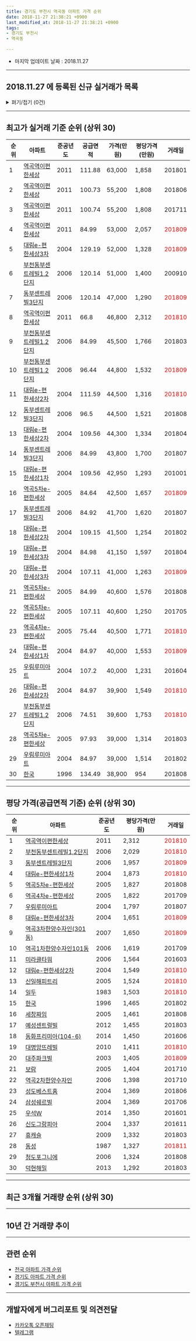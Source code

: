 ```yaml
---
title: 경기도 부천시 역곡동 아파트 가격 순위
date: 2018-11-27 21:38:21 +0900
last_modified_at: 2018-11-27 21:38:21 +0900
tags:
- 경기도 부천시
- 역곡동

---
```


* 마지막 업데이트 날짜 : 2018.11.27

---

## 2018.11.27 에 등록된 신규 실거래가 목록

<details>
<summary>펴기/접기 (0건)</summary>
<div markdown="1">

|아파트|준공년도|공급면적|가격(만원)|평당가격(만원)|거래일|
|---|---|---|---|---|---|
|없음||||||


</div>
</details>

---

## 최고가 실거래 기준 순위 (상위 30)


|순위|아파트|준공년도|공급면적|가격(만원)|평당가격(만원)|거래일|
|---|---|---|---|---|---|---|
|1|[역곡역이편한세상](https://search.naver.com/search.naver?query=%EA%B2%BD%EA%B8%B0%EB%8F%84+%EB%B6%80%EC%B2%9C%EC%8B%9C+%EC%97%AD%EA%B3%A1%EB%8F%99+%EC%97%AD%EA%B3%A1%EC%97%AD%EC%9D%B4%ED%8E%B8%ED%95%9C%EC%84%B8%EC%83%81)|2011|111.88|63,000|1,858|201801|
|2|[역곡역이편한세상](https://search.naver.com/search.naver?query=%EA%B2%BD%EA%B8%B0%EB%8F%84+%EB%B6%80%EC%B2%9C%EC%8B%9C+%EC%97%AD%EA%B3%A1%EB%8F%99+%EC%97%AD%EA%B3%A1%EC%97%AD%EC%9D%B4%ED%8E%B8%ED%95%9C%EC%84%B8%EC%83%81)|2011|100.73|55,200|1,808|201806|
|3|[역곡역이편한세상](https://search.naver.com/search.naver?query=%EA%B2%BD%EA%B8%B0%EB%8F%84+%EB%B6%80%EC%B2%9C%EC%8B%9C+%EC%97%AD%EA%B3%A1%EB%8F%99+%EC%97%AD%EA%B3%A1%EC%97%AD%EC%9D%B4%ED%8E%B8%ED%95%9C%EC%84%B8%EC%83%81)|2011|100.74|55,200|1,808|201711|
|4|[역곡역이편한세상](https://search.naver.com/search.naver?query=%EA%B2%BD%EA%B8%B0%EB%8F%84+%EB%B6%80%EC%B2%9C%EC%8B%9C+%EC%97%AD%EA%B3%A1%EB%8F%99+%EC%97%AD%EA%B3%A1%EC%97%AD%EC%9D%B4%ED%8E%B8%ED%95%9C%EC%84%B8%EC%83%81)|2011|84.99|53,000|2,057|<span style="color:red">201809</span>|
|5|[대림e-편한세상3차](https://search.naver.com/search.naver?query=%EA%B2%BD%EA%B8%B0%EB%8F%84+%EB%B6%80%EC%B2%9C%EC%8B%9C+%EC%97%AD%EA%B3%A1%EB%8F%99+%EB%8C%80%EB%A6%BCe-%ED%8E%B8%ED%95%9C%EC%84%B8%EC%83%813%EC%B0%A8)|2004|129.19|52,000|1,328|<span style="color:red">201809</span>|
|6|[부천동부센트레빌1,2단지](https://search.naver.com/search.naver?query=%EA%B2%BD%EA%B8%B0%EB%8F%84+%EB%B6%80%EC%B2%9C%EC%8B%9C+%EC%97%AD%EA%B3%A1%EB%8F%99+%EB%B6%80%EC%B2%9C%EB%8F%99%EB%B6%80%EC%84%BC%ED%8A%B8%EB%A0%88%EB%B9%8C1%2C2%EB%8B%A8%EC%A7%80)|2006|120.14|51,000|1,400|200910|
|7|[동부센트레빌3단지](https://search.naver.com/search.naver?query=%EA%B2%BD%EA%B8%B0%EB%8F%84+%EB%B6%80%EC%B2%9C%EC%8B%9C+%EC%97%AD%EA%B3%A1%EB%8F%99+%EB%8F%99%EB%B6%80%EC%84%BC%ED%8A%B8%EB%A0%88%EB%B9%8C3%EB%8B%A8%EC%A7%80)|2006|120.14|47,000|1,290|<span style="color:red">201809</span>|
|8|[역곡역이편한세상](https://search.naver.com/search.naver?query=%EA%B2%BD%EA%B8%B0%EB%8F%84+%EB%B6%80%EC%B2%9C%EC%8B%9C+%EC%97%AD%EA%B3%A1%EB%8F%99+%EC%97%AD%EA%B3%A1%EC%97%AD%EC%9D%B4%ED%8E%B8%ED%95%9C%EC%84%B8%EC%83%81)|2011|66.8|46,800|2,312|<span style="color:red">201810</span>|
|9|[부천동부센트레빌1,2단지](https://search.naver.com/search.naver?query=%EA%B2%BD%EA%B8%B0%EB%8F%84+%EB%B6%80%EC%B2%9C%EC%8B%9C+%EC%97%AD%EA%B3%A1%EB%8F%99+%EB%B6%80%EC%B2%9C%EB%8F%99%EB%B6%80%EC%84%BC%ED%8A%B8%EB%A0%88%EB%B9%8C1%2C2%EB%8B%A8%EC%A7%80)|2006|84.99|45,500|1,766|201803|
|10|[부천동부센트레빌1,2단지](https://search.naver.com/search.naver?query=%EA%B2%BD%EA%B8%B0%EB%8F%84+%EB%B6%80%EC%B2%9C%EC%8B%9C+%EC%97%AD%EA%B3%A1%EB%8F%99+%EB%B6%80%EC%B2%9C%EB%8F%99%EB%B6%80%EC%84%BC%ED%8A%B8%EB%A0%88%EB%B9%8C1%2C2%EB%8B%A8%EC%A7%80)|2006|96.44|44,800|1,532|<span style="color:red">201809</span>|
|11|[대림e-편한세상2차](https://search.naver.com/search.naver?query=%EA%B2%BD%EA%B8%B0%EB%8F%84+%EB%B6%80%EC%B2%9C%EC%8B%9C+%EC%97%AD%EA%B3%A1%EB%8F%99+%EB%8C%80%EB%A6%BCe-%ED%8E%B8%ED%95%9C%EC%84%B8%EC%83%812%EC%B0%A8)|2004|111.59|44,500|1,316|<span style="color:red">201810</span>|
|12|[동부센트레빌3단지](https://search.naver.com/search.naver?query=%EA%B2%BD%EA%B8%B0%EB%8F%84+%EB%B6%80%EC%B2%9C%EC%8B%9C+%EC%97%AD%EA%B3%A1%EB%8F%99+%EB%8F%99%EB%B6%80%EC%84%BC%ED%8A%B8%EB%A0%88%EB%B9%8C3%EB%8B%A8%EC%A7%80)|2006|96.5|44,500|1,521|201808|
|13|[대림e-편한세상2차](https://search.naver.com/search.naver?query=%EA%B2%BD%EA%B8%B0%EB%8F%84+%EB%B6%80%EC%B2%9C%EC%8B%9C+%EC%97%AD%EA%B3%A1%EB%8F%99+%EB%8C%80%EB%A6%BCe-%ED%8E%B8%ED%95%9C%EC%84%B8%EC%83%812%EC%B0%A8)|2004|109.56|44,300|1,334|201804|
|14|[동부센트레빌3단지](https://search.naver.com/search.naver?query=%EA%B2%BD%EA%B8%B0%EB%8F%84+%EB%B6%80%EC%B2%9C%EC%8B%9C+%EC%97%AD%EA%B3%A1%EB%8F%99+%EB%8F%99%EB%B6%80%EC%84%BC%ED%8A%B8%EB%A0%88%EB%B9%8C3%EB%8B%A8%EC%A7%80)|2006|84.99|43,800|1,700|201807|
|15|[대림e-편한세상1차](https://search.naver.com/search.naver?query=%EA%B2%BD%EA%B8%B0%EB%8F%84+%EB%B6%80%EC%B2%9C%EC%8B%9C+%EC%97%AD%EA%B3%A1%EB%8F%99+%EB%8C%80%EB%A6%BCe-%ED%8E%B8%ED%95%9C%EC%84%B8%EC%83%811%EC%B0%A8)|2004|109.56|42,950|1,293|201001|
|16|[역곡5차e-편한세상](https://search.naver.com/search.naver?query=%EA%B2%BD%EA%B8%B0%EB%8F%84+%EB%B6%80%EC%B2%9C%EC%8B%9C+%EC%97%AD%EA%B3%A1%EB%8F%99+%EC%97%AD%EA%B3%A15%EC%B0%A8e-%ED%8E%B8%ED%95%9C%EC%84%B8%EC%83%81)|2005|84.64|42,500|1,657|<span style="color:red">201809</span>|
|17|[동부센트레빌3단지](https://search.naver.com/search.naver?query=%EA%B2%BD%EA%B8%B0%EB%8F%84+%EB%B6%80%EC%B2%9C%EC%8B%9C+%EC%97%AD%EA%B3%A1%EB%8F%99+%EB%8F%99%EB%B6%80%EC%84%BC%ED%8A%B8%EB%A0%88%EB%B9%8C3%EB%8B%A8%EC%A7%80)|2006|84.92|41,700|1,620|201807|
|18|[대림e-편한세상2차](https://search.naver.com/search.naver?query=%EA%B2%BD%EA%B8%B0%EB%8F%84+%EB%B6%80%EC%B2%9C%EC%8B%9C+%EC%97%AD%EA%B3%A1%EB%8F%99+%EB%8C%80%EB%A6%BCe-%ED%8E%B8%ED%95%9C%EC%84%B8%EC%83%812%EC%B0%A8)|2004|109.15|41,500|1,254|201802|
|19|[대림e-편한세상3차](https://search.naver.com/search.naver?query=%EA%B2%BD%EA%B8%B0%EB%8F%84+%EB%B6%80%EC%B2%9C%EC%8B%9C+%EC%97%AD%EA%B3%A1%EB%8F%99+%EB%8C%80%EB%A6%BCe-%ED%8E%B8%ED%95%9C%EC%84%B8%EC%83%813%EC%B0%A8)|2004|84.98|41,150|1,597|201804|
|20|[대림e-편한세상3차](https://search.naver.com/search.naver?query=%EA%B2%BD%EA%B8%B0%EB%8F%84+%EB%B6%80%EC%B2%9C%EC%8B%9C+%EC%97%AD%EA%B3%A1%EB%8F%99+%EB%8C%80%EB%A6%BCe-%ED%8E%B8%ED%95%9C%EC%84%B8%EC%83%813%EC%B0%A8)|2004|107.11|41,000|1,263|<span style="color:red">201809</span>|
|21|[역곡5차e-편한세상](https://search.naver.com/search.naver?query=%EA%B2%BD%EA%B8%B0%EB%8F%84+%EB%B6%80%EC%B2%9C%EC%8B%9C+%EC%97%AD%EA%B3%A1%EB%8F%99+%EC%97%AD%EA%B3%A15%EC%B0%A8e-%ED%8E%B8%ED%95%9C%EC%84%B8%EC%83%81)|2005|84.99|40,600|1,576|201808|
|22|[역곡5차e-편한세상](https://search.naver.com/search.naver?query=%EA%B2%BD%EA%B8%B0%EB%8F%84+%EB%B6%80%EC%B2%9C%EC%8B%9C+%EC%97%AD%EA%B3%A1%EB%8F%99+%EC%97%AD%EA%B3%A15%EC%B0%A8e-%ED%8E%B8%ED%95%9C%EC%84%B8%EC%83%81)|2005|107.11|40,600|1,250|201705|
|23|[역곡4차e-편한세상](https://search.naver.com/search.naver?query=%EA%B2%BD%EA%B8%B0%EB%8F%84+%EB%B6%80%EC%B2%9C%EC%8B%9C+%EC%97%AD%EA%B3%A1%EB%8F%99+%EC%97%AD%EA%B3%A14%EC%B0%A8e-%ED%8E%B8%ED%95%9C%EC%84%B8%EC%83%81)|2005|75.44|40,500|1,771|<span style="color:red">201810</span>|
|24|[대림e-편한세상1차](https://search.naver.com/search.naver?query=%EA%B2%BD%EA%B8%B0%EB%8F%84+%EB%B6%80%EC%B2%9C%EC%8B%9C+%EC%97%AD%EA%B3%A1%EB%8F%99+%EB%8C%80%EB%A6%BCe-%ED%8E%B8%ED%95%9C%EC%84%B8%EC%83%811%EC%B0%A8)|2004|84.97|40,000|1,553|<span style="color:red">201809</span>|
|25|[우림루미아트](https://search.naver.com/search.naver?query=%EA%B2%BD%EA%B8%B0%EB%8F%84+%EB%B6%80%EC%B2%9C%EC%8B%9C+%EC%97%AD%EA%B3%A1%EB%8F%99+%EC%9A%B0%EB%A6%BC%EB%A3%A8%EB%AF%B8%EC%95%84%ED%8A%B8)|2004|107.2|40,000|1,231|201604|
|26|[대림e-편한세상2차](https://search.naver.com/search.naver?query=%EA%B2%BD%EA%B8%B0%EB%8F%84+%EB%B6%80%EC%B2%9C%EC%8B%9C+%EC%97%AD%EA%B3%A1%EB%8F%99+%EB%8C%80%EB%A6%BCe-%ED%8E%B8%ED%95%9C%EC%84%B8%EC%83%812%EC%B0%A8)|2004|84.97|39,900|1,549|<span style="color:red">201810</span>|
|27|[부천동부센트레빌1,2단지](https://search.naver.com/search.naver?query=%EA%B2%BD%EA%B8%B0%EB%8F%84+%EB%B6%80%EC%B2%9C%EC%8B%9C+%EC%97%AD%EA%B3%A1%EB%8F%99+%EB%B6%80%EC%B2%9C%EB%8F%99%EB%B6%80%EC%84%BC%ED%8A%B8%EB%A0%88%EB%B9%8C1%2C2%EB%8B%A8%EC%A7%80)|2006|74.51|39,600|1,753|<span style="color:red">201810</span>|
|28|[역곡5차e-편한세상](https://search.naver.com/search.naver?query=%EA%B2%BD%EA%B8%B0%EB%8F%84+%EB%B6%80%EC%B2%9C%EC%8B%9C+%EC%97%AD%EA%B3%A1%EB%8F%99+%EC%97%AD%EA%B3%A15%EC%B0%A8e-%ED%8E%B8%ED%95%9C%EC%84%B8%EC%83%81)|2005|97.93|39,000|1,314|201803|
|29|[우림루미아트](https://search.naver.com/search.naver?query=%EA%B2%BD%EA%B8%B0%EB%8F%84+%EB%B6%80%EC%B2%9C%EC%8B%9C+%EC%97%AD%EA%B3%A1%EB%8F%99+%EC%9A%B0%EB%A6%BC%EB%A3%A8%EB%AF%B8%EC%95%84%ED%8A%B8)|2004|84.97|39,000|1,514|201802|
|30|[한국](https://search.naver.com/search.naver?query=%EA%B2%BD%EA%B8%B0%EB%8F%84+%EB%B6%80%EC%B2%9C%EC%8B%9C+%EC%97%AD%EA%B3%A1%EB%8F%99+%ED%95%9C%EA%B5%AD)|1996|134.49|38,900|954|201808|


---

## 평당 가격(공급면적 기준) 순위 (상위 30)


|순위|아파트|준공년도|평당가격(만원)|거래일|
|---|---|---|---|---|
|1|[역곡역이편한세상](https://search.naver.com/search.naver?query=%EA%B2%BD%EA%B8%B0%EB%8F%84+%EB%B6%80%EC%B2%9C%EC%8B%9C+%EC%97%AD%EA%B3%A1%EB%8F%99+%EC%97%AD%EA%B3%A1%EC%97%AD%EC%9D%B4%ED%8E%B8%ED%95%9C%EC%84%B8%EC%83%81)|2011|2,312|<span style="color:red">201810</span>|
|2|[부천동부센트레빌1,2단지](https://search.naver.com/search.naver?query=%EA%B2%BD%EA%B8%B0%EB%8F%84+%EB%B6%80%EC%B2%9C%EC%8B%9C+%EC%97%AD%EA%B3%A1%EB%8F%99+%EB%B6%80%EC%B2%9C%EB%8F%99%EB%B6%80%EC%84%BC%ED%8A%B8%EB%A0%88%EB%B9%8C1%2C2%EB%8B%A8%EC%A7%80)|2006|2,029|<span style="color:red">201810</span>|
|3|[동부센트레빌3단지](https://search.naver.com/search.naver?query=%EA%B2%BD%EA%B8%B0%EB%8F%84+%EB%B6%80%EC%B2%9C%EC%8B%9C+%EC%97%AD%EA%B3%A1%EB%8F%99+%EB%8F%99%EB%B6%80%EC%84%BC%ED%8A%B8%EB%A0%88%EB%B9%8C3%EB%8B%A8%EC%A7%80)|2006|1,957|<span style="color:red">201809</span>|
|4|[대림e-편한세상1차](https://search.naver.com/search.naver?query=%EA%B2%BD%EA%B8%B0%EB%8F%84+%EB%B6%80%EC%B2%9C%EC%8B%9C+%EC%97%AD%EA%B3%A1%EB%8F%99+%EB%8C%80%EB%A6%BCe-%ED%8E%B8%ED%95%9C%EC%84%B8%EC%83%811%EC%B0%A8)|2004|1,873|<span style="color:red">201810</span>|
|5|[역곡5차e-편한세상](https://search.naver.com/search.naver?query=%EA%B2%BD%EA%B8%B0%EB%8F%84+%EB%B6%80%EC%B2%9C%EC%8B%9C+%EC%97%AD%EA%B3%A1%EB%8F%99+%EC%97%AD%EA%B3%A15%EC%B0%A8e-%ED%8E%B8%ED%95%9C%EC%84%B8%EC%83%81)|2005|1,827|201808|
|6|[역곡4차e-편한세상](https://search.naver.com/search.naver?query=%EA%B2%BD%EA%B8%B0%EB%8F%84+%EB%B6%80%EC%B2%9C%EC%8B%9C+%EC%97%AD%EA%B3%A1%EB%8F%99+%EC%97%AD%EA%B3%A14%EC%B0%A8e-%ED%8E%B8%ED%95%9C%EC%84%B8%EC%83%81)|2005|1,822|201709|
|7|[우림루미아트](https://search.naver.com/search.naver?query=%EA%B2%BD%EA%B8%B0%EB%8F%84+%EB%B6%80%EC%B2%9C%EC%8B%9C+%EC%97%AD%EA%B3%A1%EB%8F%99+%EC%9A%B0%EB%A6%BC%EB%A3%A8%EB%AF%B8%EC%95%84%ED%8A%B8)|2004|1,797|201807|
|8|[대림e-편한세상3차](https://search.naver.com/search.naver?query=%EA%B2%BD%EA%B8%B0%EB%8F%84+%EB%B6%80%EC%B2%9C%EC%8B%9C+%EC%97%AD%EA%B3%A1%EB%8F%99+%EB%8C%80%EB%A6%BCe-%ED%8E%B8%ED%95%9C%EC%84%B8%EC%83%813%EC%B0%A8)|2004|1,651|<span style="color:red">201809</span>|
|9|[역곡3차한양수자인(301동)](https://search.naver.com/search.naver?query=%EA%B2%BD%EA%B8%B0%EB%8F%84+%EB%B6%80%EC%B2%9C%EC%8B%9C+%EC%97%AD%EA%B3%A1%EB%8F%99+%EC%97%AD%EA%B3%A13%EC%B0%A8%ED%95%9C%EC%96%91%EC%88%98%EC%9E%90%EC%9D%B8%28301%EB%8F%99%29)|2007|1,650|<span style="color:red">201809</span>|
|10|[역곡1차한양수자인101동](https://search.naver.com/search.naver?query=%EA%B2%BD%EA%B8%B0%EB%8F%84+%EB%B6%80%EC%B2%9C%EC%8B%9C+%EC%97%AD%EA%B3%A1%EB%8F%99+%EC%97%AD%EA%B3%A11%EC%B0%A8%ED%95%9C%EC%96%91%EC%88%98%EC%9E%90%EC%9D%B8101%EB%8F%99)|2006|1,619|201709|
|11|[미라클타워](https://search.naver.com/search.naver?query=%EA%B2%BD%EA%B8%B0%EB%8F%84+%EB%B6%80%EC%B2%9C%EC%8B%9C+%EC%97%AD%EA%B3%A1%EB%8F%99+%EB%AF%B8%EB%9D%BC%ED%81%B4%ED%83%80%EC%9B%8C)|2006|1,564|201603|
|12|[대림e-편한세상2차](https://search.naver.com/search.naver?query=%EA%B2%BD%EA%B8%B0%EB%8F%84+%EB%B6%80%EC%B2%9C%EC%8B%9C+%EC%97%AD%EA%B3%A1%EB%8F%99+%EB%8C%80%EB%A6%BCe-%ED%8E%B8%ED%95%9C%EC%84%B8%EC%83%812%EC%B0%A8)|2004|1,549|<span style="color:red">201810</span>|
|13|[신일해피트리](https://search.naver.com/search.naver?query=%EA%B2%BD%EA%B8%B0%EB%8F%84+%EB%B6%80%EC%B2%9C%EC%8B%9C+%EC%97%AD%EA%B3%A1%EB%8F%99+%EC%8B%A0%EC%9D%BC%ED%95%B4%ED%94%BC%ED%8A%B8%EB%A6%AC)|2005|1,524|<span style="color:red">201810</span>|
|14|[일두](https://search.naver.com/search.naver?query=%EA%B2%BD%EA%B8%B0%EB%8F%84+%EB%B6%80%EC%B2%9C%EC%8B%9C+%EC%97%AD%EA%B3%A1%EB%8F%99+%EC%9D%BC%EB%91%90)|1983|1,503|<span style="color:red">201810</span>|
|15|[한국](https://search.naver.com/search.naver?query=%EA%B2%BD%EA%B8%B0%EB%8F%84+%EB%B6%80%EC%B2%9C%EC%8B%9C+%EC%97%AD%EA%B3%A1%EB%8F%99+%ED%95%9C%EA%B5%AD)|1996|1,465|201802|
|16|[세창짜임](https://search.naver.com/search.naver?query=%EA%B2%BD%EA%B8%B0%EB%8F%84+%EB%B6%80%EC%B2%9C%EC%8B%9C+%EC%97%AD%EA%B3%A1%EB%8F%99+%EC%84%B8%EC%B0%BD%EC%A7%9C%EC%9E%84)|2005|1,461|201808|
|17|[예성센트럴빌](https://search.naver.com/search.naver?query=%EA%B2%BD%EA%B8%B0%EB%8F%84+%EB%B6%80%EC%B2%9C%EC%8B%9C+%EC%97%AD%EA%B3%A1%EB%8F%99+%EC%98%88%EC%84%B1%EC%84%BC%ED%8A%B8%EB%9F%B4%EB%B9%8C)|2012|1,455|201803|
|18|[동화프리미아(104-6)](https://search.naver.com/search.naver?query=%EA%B2%BD%EA%B8%B0%EB%8F%84+%EB%B6%80%EC%B2%9C%EC%8B%9C+%EC%97%AD%EA%B3%A1%EB%8F%99+%EB%8F%99%ED%99%94%ED%94%84%EB%A6%AC%EB%AF%B8%EC%95%84%28104-6%29)|2014|1,450|201606|
|19|[대명앙뜨레빌](https://search.naver.com/search.naver?query=%EA%B2%BD%EA%B8%B0%EB%8F%84+%EB%B6%80%EC%B2%9C%EC%8B%9C+%EC%97%AD%EA%B3%A1%EB%8F%99+%EB%8C%80%EB%AA%85%EC%95%99%EB%9C%A8%EB%A0%88%EB%B9%8C)|2010|1,411|<span style="color:red">201810</span>|
|20|[대주파크빌](https://search.naver.com/search.naver?query=%EA%B2%BD%EA%B8%B0%EB%8F%84+%EB%B6%80%EC%B2%9C%EC%8B%9C+%EC%97%AD%EA%B3%A1%EB%8F%99+%EB%8C%80%EC%A3%BC%ED%8C%8C%ED%81%AC%EB%B9%8C)|2003|1,405|<span style="color:red">201809</span>|
|21|[보람](https://search.naver.com/search.naver?query=%EA%B2%BD%EA%B8%B0%EB%8F%84+%EB%B6%80%EC%B2%9C%EC%8B%9C+%EC%97%AD%EA%B3%A1%EB%8F%99+%EB%B3%B4%EB%9E%8C)|2005|1,404|201710|
|22|[역곡2차한양수자인](https://search.naver.com/search.naver?query=%EA%B2%BD%EA%B8%B0%EB%8F%84+%EB%B6%80%EC%B2%9C%EC%8B%9C+%EC%97%AD%EA%B3%A1%EB%8F%99+%EC%97%AD%EA%B3%A12%EC%B0%A8%ED%95%9C%EC%96%91%EC%88%98%EC%9E%90%EC%9D%B8)|2006|1,398|201710|
|23|[성도베스트홈](https://search.naver.com/search.naver?query=%EA%B2%BD%EA%B8%B0%EB%8F%84+%EB%B6%80%EC%B2%9C%EC%8B%9C+%EC%97%AD%EA%B3%A1%EB%8F%99+%EC%84%B1%EB%8F%84%EB%B2%A0%EC%8A%A4%ED%8A%B8%ED%99%88)|2004|1,369|201806|
|24|[삼성쉐르빌](https://search.naver.com/search.naver?query=%EA%B2%BD%EA%B8%B0%EB%8F%84+%EB%B6%80%EC%B2%9C%EC%8B%9C+%EC%97%AD%EA%B3%A1%EB%8F%99+%EC%82%BC%EC%84%B1%EC%89%90%EB%A5%B4%EB%B9%8C)|2004|1,369|201706|
|25|[우석W](https://search.naver.com/search.naver?query=%EA%B2%BD%EA%B8%B0%EB%8F%84+%EB%B6%80%EC%B2%9C%EC%8B%9C+%EC%97%AD%EA%B3%A1%EB%8F%99+%EC%9A%B0%EC%84%9DW)|2014|1,350|201601|
|26|[신도그랑피아](https://search.naver.com/search.naver?query=%EA%B2%BD%EA%B8%B0%EB%8F%84+%EB%B6%80%EC%B2%9C%EC%8B%9C+%EC%97%AD%EA%B3%A1%EB%8F%99+%EC%8B%A0%EB%8F%84%EA%B7%B8%EB%9E%91%ED%94%BC%EC%95%84)|2004|1,337|201611|
|27|[휴캐슬](https://search.naver.com/search.naver?query=%EA%B2%BD%EA%B8%B0%EB%8F%84+%EB%B6%80%EC%B2%9C%EC%8B%9C+%EC%97%AD%EA%B3%A1%EB%8F%99+%ED%9C%B4%EC%BA%90%EC%8A%AC)|2009|1,332|201803|
|28|[동성](https://search.naver.com/search.naver?query=%EA%B2%BD%EA%B8%B0%EB%8F%84+%EB%B6%80%EC%B2%9C%EC%8B%9C+%EC%97%AD%EA%B3%A1%EB%8F%99+%EB%8F%99%EC%84%B1)|1987|1,327|<span style="color:red">201811</span>|
|29|[청도포그니에](https://search.naver.com/search.naver?query=%EA%B2%BD%EA%B8%B0%EB%8F%84+%EB%B6%80%EC%B2%9C%EC%8B%9C+%EC%97%AD%EA%B3%A1%EB%8F%99+%EC%B2%AD%EB%8F%84%ED%8F%AC%EA%B7%B8%EB%8B%88%EC%97%90)|2006|1,324|201808|
|30|[덕현해밀](https://search.naver.com/search.naver?query=%EA%B2%BD%EA%B8%B0%EB%8F%84+%EB%B6%80%EC%B2%9C%EC%8B%9C+%EC%97%AD%EA%B3%A1%EB%8F%99+%EB%8D%95%ED%98%84%ED%95%B4%EB%B0%80)|2013|1,292|201803|


---

## 최근 3개월 거래량 순위 (상위 30)


<div style="width:100%;">
    <canvas id="deal_count_ranking" height="390"></canvas>
</div>


<script>
new Chart(document.getElementById("deal_count_ranking"), {
    type: 'horizontalBar',
    data: {
        labels: ['부천동부센트레빌1,2단지', '역곡역이편한세상', '한국', '일두', '대림e-편한세상2차', '현진', '은성', '대림e-편한세상1차', '우림루미아트', '한도(7-8동)', '대림e-편한세상3차', '동부센트레빌3단지', '대주파크빌', '한도(1-6동)', '동성', '신일해피트리', '보람', '역곡4차e-편한세상', '대진2단지', '역곡3차한양수자인(301동)', '역곡5차e-편한세상', '뉴월드', '신도그랑피아', '현대', '건우', '성진', '영신', '시온', '청도포그니에', '대명앙뜨레빌'],
        datasets: [{
            label: '실거래 수',
            data: [10, 9, 6, 6, 6, 6, 5, 5, 4, 4, 4, 4, 3, 3, 2, 2, 2, 2, 2, 2, 1, 1, 1, 1, 1, 1, 1, 1, 1, 1],
            borderColor: "rgba(255, 0, 128, 1)",
            backgroundColor: "rgba(255, 0, 128, 0.5)",
            fill: false,
        }]
    },
    options: {
        responsive: true,
        title: {
            display: true,
            text: '최근 3개월 거래량 순위'
        },
        tooltips: {
            mode: 'index',
            intersect: false,
            callbacks: {
                title: function(tooltipItems, data) {
                    return "실거래 수:";
                },
                label: function(tooltipItem, data) {
                    return data.labels[tooltipItem.index] + ": " + tooltipItem.xLabel;
                }
            }
        },
        hover: {
            mode: 'nearest',
            intersect: true
        },
        scales: {
            xAxes: [{
                display: true,
                scaleLabel: {
                    display: true,
                    labelString: '실거래 수'
                },
                ticks: {
                    suggestedMin: 0,
                }
            }],
            yAxes: [{
                display: true,
                ticks: {
                    autoSkip: false,
                    callback: function(value, index, values) {
                        if (value.length > 10)
                            return value.substr(0, 8) + "...";
                        else
                            return value;
                    }
                },
                scaleLabel: {
                    display: false,
                }
            }]
        }
    }
});

</script>


---

## 10년 간 거래량 추이


<div style="width:100%;">
    <canvas id="deal_progress" height="300"></canvas>
</div>

<script>
new Chart(document.getElementById("deal_progress"), {
    type: 'line',
    data: {
        labels: ['200811','200812','200901','200902','200903','200904','200905','200906','200907','200908','200909','200910','200911','200912','201001','201002','201003','201004','201005','201006','201007','201008','201009','201010','201011','201012','201101','201102','201103','201104','201105','201106','201107','201108','201109','201110','201111','201112','201201','201202','201203','201204','201205','201206','201207','201208','201209','201210','201211','201212','201301','201302','201303','201304','201305','201306','201307','201308','201309','201310','201311','201312','201401','201402','201403','201404','201405','201406','201407','201408','201409','201410','201411','201412','201501','201502','201503','201504','201505','201506','201507','201508','201509','201510','201511','201512','201601','201602','201603','201604','201605','201606','201607','201608','201609','201610','201611','201612','201701','201702','201703','201704','201705','201706','201707','201708','201709','201710','201711','201712','201801','201802','201803','201804','201805','201806','201807','201808','201809','201810','201811'],
        datasets: [{
            label: '실거래 수',
            pointRadius: 1,
            data: [6, 5, 7, 15, 26, 17, 23, 27, 25, 52, 49, 18, 15, 29, 19, 18, 37, 20, 10, 11, 9, 19, 7, 22, 18, 24, 28, 26, 49, 21, 22, 21, 38, 21, 42, 27, 23, 12, 16, 21, 32, 22, 20, 17, 11, 16, 20, 17, 17, 17, 13, 19, 22, 34, 35, 38, 24, 31, 33, 39, 28, 16, 32, 37, 42, 46, 39, 30, 38, 34, 43, 46, 31, 27, 44, 56, 62, 65, 47, 44, 52, 41, 39, 53, 24, 22, 26, 24, 49, 50, 46, 61, 44, 43, 44, 51, 35, 32, 23, 25, 51, 29, 52, 46, 38, 25, 39, 31, 26, 26, 26, 31, 34, 33, 25, 24, 17, 42, 57, 33, 7],
            borderColor: "rgba(255, 201, 14, 1)",
            backgroundColor: "rgba(255, 201, 14, 0.5)",
            fill: true,
        }]
    },
    options: {
        responsive: true,
        title: {
            display: true,
            text: '10년간 거래량 추이'
        },
        tooltips: {
            mode: 'index',
            intersect: false,
        },
        hover: {
            mode: 'nearest',
            intersect: true
        },
        scales: {
            xAxes: [{
                display: true,
                scaleLabel: {
                    display: true,
                    labelString: '년/월'
                }
            }],
            yAxes: [{
                display: true,
                ticks: {
                    suggestedMin: 0,
                },
                scaleLabel: {
                    display: true,
                    labelString: '실거래 수'
                }
            }]
        }
    }
});

</script>


---

## 관련 순위

- [전국 아파트 가격 순위](https://inasie.github.io/apt-ranking/전국)
- [경기도 아파트 가격 순위](https://inasie.github.io/apt-ranking/경기도)
- [경기도 부천시 아파트 가격 순위](https://inasie.github.io/apt-ranking/경기도-부천시)


---

## 개발자에게 버그리포트 및 의견전달

- [카카오톡 오픈채팅](https://open.kakao.com/o/gLJUAP4)
- [텔레그램](https://t.me/inasie)

